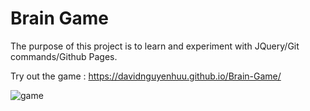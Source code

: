 
# Brain Game

The purpose of this project is to learn and experiment with JQuery/Git commands/Github Pages.

Try out the game : https://davidnguyenhuu.github.io/Brain-Game/


![game](https://user-images.githubusercontent.com/37845640/128551589-a2186253-ea45-43c9-90f7-e189fdb5fe9d.JPG)
